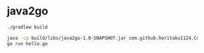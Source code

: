 # java2go

```bash
./gradlew build
```

```bash
java -cp build/libs/java2go-1.0-SNAPSHOT.jar com.github.horitaku1124.Compile sample/hello.java > hello.go
go run hello.go
```